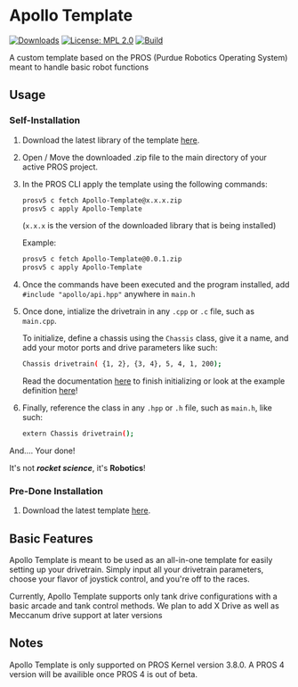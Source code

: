 # Apollo Template

[![Downloads](https://img.shields.io/github/downloads/Apollo-Robotics/Apollo-Template/total.svg)](https://github.com/Apollo-Robotics/Apollo-Template)
[![License: MPL 2.0](https://img.shields.io/badge/License-MPL%202.0-brightgreen.svg)](https://opensource.org/licenses/MPL-2.0)
[![Build](https://github.com/Apollo-Robotics/Apollo-Template/actions/workflows/main.yml/badge.svg)](https://github.com/Apollo-Robotics/Apollo-Template/blob/main/.github/workflows/main.yml)

A custom template based on the PROS (Purdue Robotics Operating System) meant to handle basic robot functions

## Usage

### Self-Installation

1. Download the latest library of the template [here](https://github.com/Apollo-Robotics/Apollo-Template-PROS/releases).
2. Open / Move the downloaded .zip file to the main directory of your active PROS project.
3. In the PROS CLI apply the template using the following commands:

   ```bash
   prosv5 c fetch Apollo-Template@x.x.x.zip
   prosv5 c apply Apollo-Template
   ```

   (`x.x.x` is the version of the downloaded library that is being installed)

   Example:

   ```bash
   prosv5 c fetch Apollo-Template@0.0.1.zip
   prosv5 c apply Apollo-Template
   ```

4. Once the commands have been executed and the program installed, add `#include "apollo/api.hpp"` anywhere in `main.h`
5. Once done, intialize the drivetrain in any `.cpp` or `.c` file, such as `main.cpp`.

   To initialize, define a chassis using the `Chassis` class, give it a name, and add your motor ports and drive parameters like such:

   ```bash
   Chassis drivetrain( {1, 2}, {3, 4}, 5, 4, 1, 200);
   ```

   Read the documentation [here](https://github.com/Apollo-Robotics/Apollo-Template-PROS/wiki) to finish initializing or look at the example definition [here](https://github.com/Apollo-Robotics/Apollo-Template-PROS/blob/main/src/main.cpp)!

6. Finally, reference the class in any `.hpp` or `.h` file, such as `main.h`, like such:

   ```bash
   extern Chassis drivetrain();
   ```

And.... Your done!

It's not **_rocket science_**, it's **Robotics**!

### Pre-Done Installation

1. Download the latest template [here](https://github.com/Apollo-Robotics/Apollo-Template-PROS/releases).

## Basic Features

Apollo Template is meant to be used as an all-in-one template for easily setting up your drivetrain. Simply input all your drivetrain parameters, choose your flavor of joystick control, and you're off to the races.

Currently, Apollo Template supports only tank drive configurations with a basic arcade and tank control methods. We plan to add X Drive as well as Meccanum drive support at later versions

## Notes

Apollo Template is only supported on PROS Kernel version 3.8.0. A PROS 4 version will be availible once PROS 4 is out of beta.
